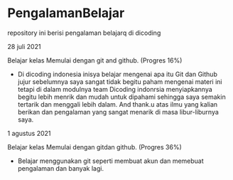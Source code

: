 # PengalamanBelajar
repository ini berisi pengalaman belajarq di dicoding

28 juli 2021

Belajar kelas Memulai dengan git and github. (Progres 16%)

* Di dicoding indonesia inisya belajar mengenai apa itu Git dan Github jujur sebelumnya saya sangat tidak begitu paham mengenai materi ini tetapi di dalam modulnya team Dicoding indonrsia menyiapkannya begitu lebih menrik dan mudah untuk dipahami sehingga saya semakin tertarik dan menggali lebih dalam. And thank.u atas ilmu yang kalian berikan dan pengalaman yang sangat menarik di masa libur-liburnya saya. 

1 agustus 2021

Belajar kelas Memulai dengan gitdan github. (Progres 36%)

  * Belajar menggunakan git seperti membuat akun dan memebuat pengalaman dan banyak lagi.

  
